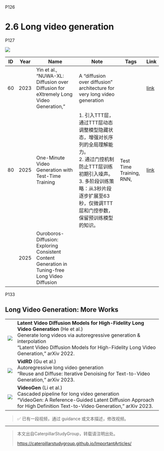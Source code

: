 P126   
# 2.6 Long video generation
P127  

![](../../assets/08-127.png) 

|ID|Year|Name|Note|Tags|Link|
|---|---|---|---|---|---|
|60|2023|Yin et al., “NUWA-XL: Diffusion over Diffusion for eXtremely Long Video Generation,”|A “diffusion over diffusion” architecture for very long video generation ||[link](https://caterpillarstudygroup.github.io/ReadPapers/60.html)|
|80|2025|One-Minute Video Generation with Test-Time Training|1. 引入TTT层，通过TTT层动态调整模型隐藏状态，增强对长序列的全局理解能力。<br>2. 通过门控机制防止TTT层训练初期引入噪声。<br>3. 多阶段训练策略：从3秒片段逐步扩展至63秒，仅微调TTT层和门控参数，保留预训练模型的知识。|Test Time Training, RNN, |[link](https://caterpillarstudygroup.github.io/ReadPapers/80.html)|
||2025|Ouroboros-Diffusion: Exploring Consistent Content Generation in Tuning-free Long Video Diffusion|

P133
## Long Video Generation: More Works

|||
|--|--|
| ![](../../assets/08-133-1.png)  | **Latent Video Diffusion Models for High-Fidelity Long Video Generation** (He et al.) <br> Generate long videos via autoregressive generation & interpolation <br> “Latent Video Diffusion Models for High-Fidelity Long Video Generation,” arXiv 2022.|
|  ![](../../assets/08-133-2.png) | **VidRD** (Gu et al.) <br> Autoregressive long video generation <br> “Reuse and Diffuse: Iterative Denoising for Text-to-Video Generation,” arXiv 2023. |
|  ![](../../assets/08-133-3.png) | **VideoGen** (Li et al.) <br> Cascaded pipeline for long video generation <br> “VideoGen: A Reference-Guided Latent Diffusion Approach for High Definition Text-to-Video Generation,” arXiv 2023.|


> &#x2705; 已有一段视频，通过 guidance 或文本描述，修改视频。    


---------------------------------------
> 本文出自CaterpillarStudyGroup，转载请注明出处。
>
> https://caterpillarstudygroup.github.io/ImportantArticles/
